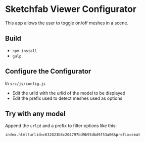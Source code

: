 # Sketchfab Viewer Configurator

This app allows the user to toggle on/off meshes in a scene.

## Build

* `npm install`
* `gulp`

## Configure the Configurator

In `src/js/config.js`
* Edit the urlid with the urlid of the model to be displayed
* Edit the prefix used to detect meshes used as options

## Try with any model

Append the `urlid` and a prefix to filter options like this:

```
index.html?urlid=c632823b6c204797bd9b95dbd9f53a06&prefix=seat
```
